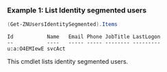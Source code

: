 ### Example 1: List Identity segmented users
```powershell
(Get-ZNUsersIdentitySegmented).Items
```

```output
Id           Name   Email Phone JobTitle LastLogon
--           ----   ----- ----- -------- ---------
u:a:O4EMIewE svcAct
```

This cmdlet lists identity segmented users.
